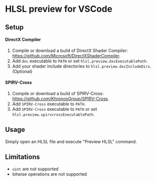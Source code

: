 HLSL preview for VSCode
=======

## Setup

#### DirectX Compiler
1. Compile or download a build of DirectX Shader Compiler:
https://github.com/Microsoft/DirectXShaderCompiler.
1. Add `dxc` executable to `PATH` or set `hlsl.preview.dxcExecutablePath`.
1. Add your shader include directories to `hlsl.preview.dxcIncludeDirs`. (Optional)

#### SPIRV-Cross
1. Compile or download a build of SPIRV-Cross:
https://github.com/KhronosGroup/SPIRV-Cross.
1. Add `SPIRV-Cross` executable to `PATH`.
1. Add `SPIRV-Cross` executable to `PATH` or set `hlsl.preview.spirvcrossExecutablePath`.

## Usage
Simply open an HLSL file and execute "Preview HLSL" command.

## Limitations
* `uint` are not supported
* bitwise operations are not supported
